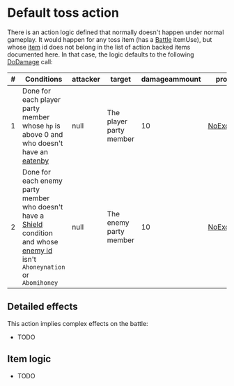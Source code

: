# Default toss action
There is an action logic defined that normally doesn't happen under normal gameplay. It would happen for any toss item (has a [Battle](../../Battle%20flow/Action%20coroutines/UseItem.md#battle) itemUse), but whose [item](../../../Enums%20and%20IDs/Items.md) id does not belong in the list of action backed items documented here. In that case, the logic defaults to the following [DoDamage](../../Damage%20pipeline/DoDamage.md) call:

|#|Conditions|attacker|target|damageammount|property|overrides|block|
|-:|---|---|---|---|---|---|---|
|1|Done for each player party member whose `hp` is above 0 and who doesn't have an [eatenby](../../Actors%20states/BattleCondition/Eaten.md#eatenby-influences)|null|The player party member|10|[NoExceptions](../../Damage%20pipeline/AttackProperty.md)|empty array|false|
|2|Done for each enemy party member who doesn't have a [Shield](../../Actors%20states/BattleCondition/Shield.md) condition and whose [enemy id](../../../Enums%20and%20IDs/Enemies.md) isn't `Ahoneynation` or `Abomihoney`|null|The enemy party member|10|[NoExceptions](../../Damage%20pipeline/AttackProperty.md)|empty array|false|

## Detailed effects
This action implies complex effects on the battle:

- TODO

## Item logic

- TODO